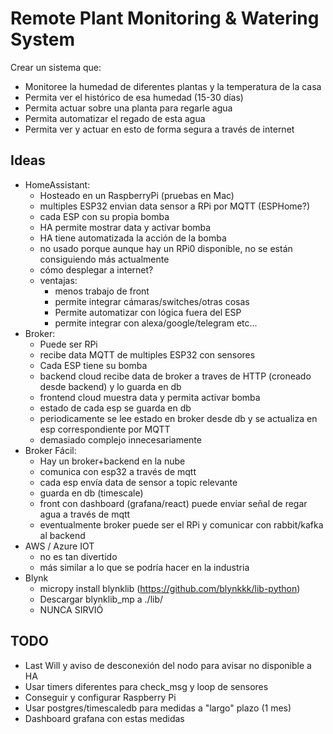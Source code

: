 # Remote Plant Monitoring & Watering System
Crear un sistema que:
- Monitoree la humedad de diferentes plantas y la temperatura de la casa
- Permita ver el histórico de esa humedad (15-30 días)
- Permita actuar sobre una planta para regarle agua
- Permita automatizar el regado de esta agua
- Permita ver y actuar en esto de forma segura a través de internet

## Ideas
- HomeAssistant:
    - Hosteado en un RaspberryPi (pruebas en Mac)
    - multiples ESP32 envian data sensor a RPi por MQTT (ESPHome?)
    - cada ESP con su propia bomba
    - HA permite mostrar data y activar bomba
    - HA tiene automatizada la acción de la bomba
    - no usado porque aunque hay un RPi0 disponible, no se están consiguiendo más actualmente
    - cómo desplegar a internet?
    - ventajas:
        - menos trabajo de front
        - permite integrar cámaras/switches/otras cosas
        - Permite automatizar con lógica fuera del ESP
        - permite integrar con alexa/google/telegram etc...
- Broker:
    - Puede ser RPi
    - recibe data MQTT de multiples ESP32 con sensores
    - Cada ESP tiene su bomba
    - backend cloud recibe data de broker a traves de HTTP (croneado desde backend) y lo guarda en db
    - frontend cloud muestra data y permita activar bomba
    - estado de cada esp se guarda en db
    - periodicamente se lee estado en broker desde db y se actualiza en esp correspondiente por MQTT
    - demasiado complejo innecesariamente
- Broker Fácil:
    - Hay un broker+backend en la nube
    - comunica con esp32 a través de mqtt
    - cada esp envía data de sensor a topic relevante
    - guarda en db (timescale)
    - front con dashboard (grafana/react) puede enviar señal de regar agua a través de mqtt
    - eventualmente broker puede ser el RPi y comunicar con rabbit/kafka al backend 
- AWS / Azure IOT
    - no es tan divertido
    - más similar a lo que se podría hacer en la industria
- Blynk
    - micropy install blynklib (https://github.com/blynkkk/lib-python)
    - Descargar blynklib_mp a ./lib/
    - NUNCA SIRVIÓ

## TODO
- Last Will y aviso de desconexión del nodo para avisar no disponible a HA
- Usar timers diferentes para check_msg y loop de sensores
- Conseguir y configurar Raspberry Pi
- Usar postgres/timescaledb para medidas a "largo" plazo (1 mes)
- Dashboard grafana con estas medidas